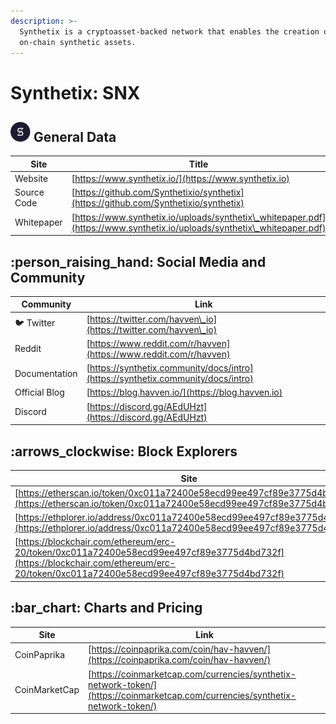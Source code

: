 ```yaml
---
description: >-
  Synthetix is a cryptoasset-backed network that enables the creation of
  on-chain synthetic assets.
---
```


# Synthetix: SNX

## <img src="../../.gitbook/assets/snx.png" alt="" data-size="original"> General Data

| Site        | Title                                                                                                                    |
| ----------- | ------------------------------------------------------------------------------------------------------------------------ |
| Website     | [https://www.synthetix.io/](https://www.synthetix.io)                                                                    |
| Source Code | [https://github.com/Synthetixio/synthetix](https://github.com/Synthetixio/synthetix)                                     |
| Whitepaper  | [https://www.synthetix.io/uploads/synthetix\_whitepaper.pdf](https://www.synthetix.io/uploads/synthetix\_whitepaper.pdf) |

## :person\_raising\_hand: Social Media and Community

| Community      | Link                                                                             |
| -------------- | -------------------------------------------------------------------------------- |
| :bird: Twitter | [https://twitter.com/havven\_io](https://twitter.com/havven\_io)                 |
| Reddit         | [https://www.reddit.com/r/havven](https://www.reddit.com/r/havven)               |
| Documentation  | [https://synthetix.community/docs/intro](https://synthetix.community/docs/intro) |
| Official Blog  | [https://blog.havven.io/](https://blog.havven.io)                                |
| Discord        | [https://discord.gg/AEdUHzt](https://discord.gg/AEdUHzt)                         |

## :arrows\_clockwise: Block Explorers

| Site                                                                                                                                                                               |
| ---------------------------------------------------------------------------------------------------------------------------------------------------------------------------------- |
| [https://etherscan.io/token/0xc011a72400e58ecd99ee497cf89e3775d4bd732f](https://etherscan.io/token/0xc011a72400e58ecd99ee497cf89e3775d4bd732f)                                     |
| [https://ethplorer.io/address/0xc011a72400e58ecd99ee497cf89e3775d4bd732f](https://ethplorer.io/address/0xc011a72400e58ecd99ee497cf89e3775d4bd732f)                                 |
| [https://blockchair.com/ethereum/erc-20/token/0xc011a72400e58ecd99ee497cf89e3775d4bd732f](https://blockchair.com/ethereum/erc-20/token/0xc011a72400e58ecd99ee497cf89e3775d4bd732f) |

## :bar\_chart: Charts and Pricing

| Site          | Link                                                                                                                           |
| ------------- | ------------------------------------------------------------------------------------------------------------------------------ |
| CoinPaprika   | [https://coinpaprika.com/coin/hav-havven/](https://coinpaprika.com/coin/hav-havven/)                                           |
| CoinMarketCap | [https://coinmarketcap.com/currencies/synthetix-network-token/](https://coinmarketcap.com/currencies/synthetix-network-token/) |
